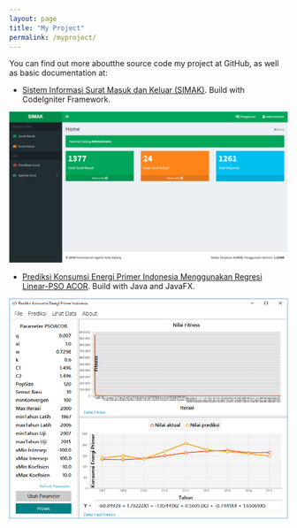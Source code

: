 ```yaml
---
layout: page
title: "My Project"
permalink: /myproject/
---
```


You can find out more aboutthe source code my project at GitHub, as well as basic documentation at:

- [Sistem Informasi Surat Masuk dan Keluar (SIMAK)](https://github.com/farisfebrianto/simak). Build with CodeIgniter Framework.

![simak](/assets/simak.png)

- [Prediksi Konsumsi Energi Primer Indonesia Menggunakan Regresi Linear-PSO ACOR](https://github.com/farisfebrianto/primaryenergy). Build with Java and JavaFX.

![primaryenergy](/assets/primaryenergy.png)
